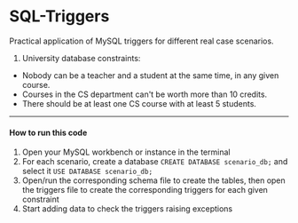 # SQL-Triggers

Practical application of MySQL triggers for different real case scenarios.

1. University database constraints:
* Nobody can be a teacher and a student at the same time, in any given course.
* Courses in the CS department can't be worth more than 10 credits.
* There should be at least one CS course with at least 5 students.


---

#### How to run this code

1. Open your MySQL workbench or instance in the terminal
2. For each scenario, create a database `CREATE DATABASE scenario_db;` and select it `USE DATABASE scenario_db;`
3. Open/run the corresponding schema file to create the tables, then open the triggers file to create the corresponding triggers for each given constraint
4. Start adding data to check the triggers raising exceptions
